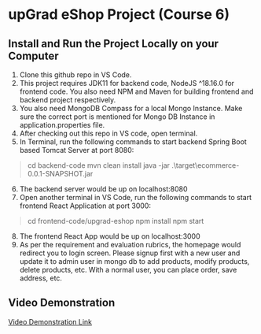 # upGrad eShop Project (Course 6)


## Install and Run the Project Locally on your Computer

 1. Clone this github repo in VS Code.
 2. This project requires JDK11 for backend code, NodeJS ^18.16.0 for frontend code. You also need NPM and Maven for building frontend and backend project respectively.
 3. You also need MongoDB Compass for a local Mongo Instance. Make sure the correct port is mentioned for Mongo DB Instance in application.properties file.
 4. After checking out this repo in VS code, open terminal.
 5. In Terminal, run the following commands to start backend Spring Boot based Tomcat Server at port 8080:
> cd backend-code
> mvn clean install
> java -jar .\target\ecommerce-0.0.1-SNAPSHOT.jar
6. The backend server would be up on localhost:8080
7. Open another terminal in VS Code, run the following commands to start frontend React Application at port 3000:
> cd frontend-code/upgrad-eshop
> npm install
> npm start
8. The frontend React App would be up on localhost:3000
9. As per the requirement and evaluation rubrics, the homepage would redirect you to login screen. Please signup first with a new user and update it to admin user in mongo db to add products, modify products, delete products, etc. With a normal user, you can place order, save address, etc.


## Video Demonstration
[Video Demonstration Link](https://drive.google.com/file/d/1LWacMzWPEpCi4eWkoYnlVeoorwpoCpRo/view?usp=drive_link)
